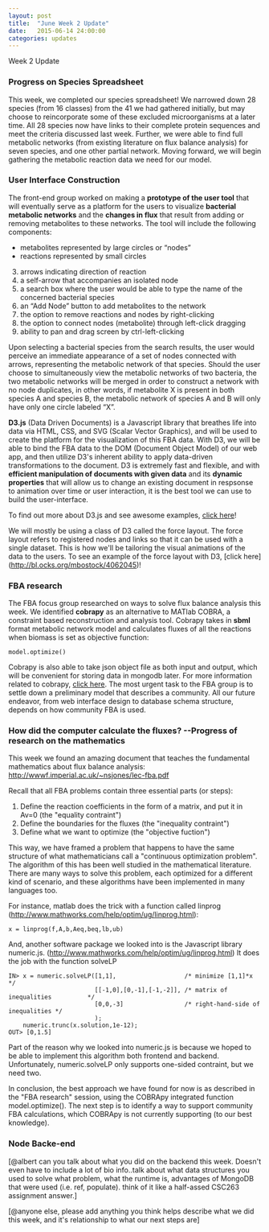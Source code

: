 ```yaml
---
layout: post
title:  "June Week 2 Update"
date:   2015-06-14 24:00:00
categories: updates
---
```


Week 2 Update

### Progress on Species Spreadsheet
This week, we completed our species spreadsheet! We narrowed down 28 species
(from 16 classes) from the 41 we had gathered initially, but may choose to
reincorporate some of these excluded microorganisms at a later time. All 28
species now have links to their complete protein sequences and meet the criteria
discussed last week. Further, we were able to find full metabolic networks (from
existing literature on flux balance analysis) for seven species, and one other
partial network. Moving forward, we will begin gathering the metabolic reaction
data we need for our model.

### User Interface Construction
The front-end group worked on making a **prototype of the user tool** that will eventually serve as a platform for the users to visualize **bacterial metabolic networks** and the **changes in flux** that result from adding or removing metabolites to these networks.
The tool will include the following components:
* metabolites represented by large circles or “nodes”
* reactions represented by small circles
3. arrows indicating direction of reaction
4. a self-arrow that accompanies an isolated node
4. a search box where the user would be able to type the name of the concerned bacterial species
5. an “Add Node” button to add metabolites to the network
6. the option to remove reactions and nodes by right-clicking
7. the option to connect nodes (metabolite) through left-click dragging
8. ability to pan and drag screen by ctrl-left-clicking

Upon selecting a bacterial species from the search results, the user would perceive an immediate appearance of a set of nodes connected with arrows, representing the metabolic network of that species. Should the user choose to simultaneously view the metabolic networks of two bacteria, the two metabolic networks will be merged in order to construct a network with no node duplicates, in other words, if metabolite X is present in both species A and species B, the metabolic network of species A and B will only have only one circle labeled “X”. 

**D3.js** (Data Driven Documents) is a Javascript library that breathes life into data via HTML, CSS, and SVG (Scalar Vector Graphics), and will be used to create the platform for the visualization of this FBA data. With D3, we will be able to bind the FBA data to the DOM (Document Object Model) of our web app, and then utilize D3's inherent ability to apply data-driven transformations to the document. D3 is extremely fast and flexible, and with **efficient manipulation of documents with given data** and its **dynamic properties** that will allow us to change an existing document in respsonse to animation over time or user interaction, it is the best tool we can use to build the user-interface. 

To find out more about D3.js and see awesome examples, [click here](http://d3js.org/)!

We will mostly be using a class of D3 called the force layout. The force layout refers to registered nodes and links so that it can be used with a single dataset. This is how we'll be tailoring the visual animations of the data to the users.
To see an example of the force layout with D3, [click here] (http://bl.ocks.org/mbostock/4062045)!


### FBA research
The FBA focus group researched on ways to solve flux balance analysis this week.
We identified **cobrapy** as an alternative to MATlab COBRA, a constraint based
reconstruction and analysis tool. Cobrapy takes in **sbml** format metabolic
network model and calculates fluxes of all the reactions when biomass is set as
objective function:

```
model.optimize()
```
Cobrapy is also able to take json object file as both input and output, which
will be convenient for storing data in mongodb later. For more information
related to cobrapy, [click here](cobrapy.readthedocs.org/).  The most urgent
task to the FBA group is to settle down a preliminary model that describes a
community. All our future endeavor, from web interface design to database schema
structure, depends on how community FBA is used. 

### How did the computer calculate the fluxes? --Progress of research on the mathematics
This week we found an amazing document that teaches the fundamental mathematics about flux balance analysis:
http://wwwf.imperial.ac.uk/~nsjones/lec-fba.pdf

Recall that all FBA problems contain three essential parts (or steps):
1. Define the reaction coefficients in the form of a matrix, and put it in Av=0 (the "equality contraint")
2. Define the boundaries for the fluxes (the "inequality contraint")
3. Define what we want to optimize (the "objective fuction")

This way, we have framed a problem that happens to have the same structure of what mathematicians call a "continuous optimization problem". The algorithm of this has been well studied in the mathematical literature. There are many ways to solve this problem, each optimized for a different kind of scenario, and these algorithms have been implemented in many languages too.

For instance, matlab does the trick with a function called linprog (http://www.mathworks.com/help/optim/ug/linprog.html):
```
x = linprog(f,A,b,Aeq,beq,lb,ub)
```

And, another software package we looked into is the Javascript library numeric.js. (http://www.mathworks.com/help/optim/ug/linprog.html) It does the job with the function solveLP
```
IN> x = numeric.solveLP([1,1],                   /* minimize [1,1]*x                */
                        [[-1,0],[0,-1],[-1,-2]], /* matrix of inequalities          */
                        [0,0,-3]                 /* right-hand-side of inequalities */
                        );       
    numeric.trunc(x.solution,1e-12);
OUT> [0,1.5]
```
Part of the reason why we looked into numeric.js is because we hoped to be able to implement this algorithm both frontend and backend. Unfortunately, numeric.solveLP only supports one-sided contraint, but we need two.

In conclusion, the best approach we have found for now is as described in the "FBA research" session, using the COBRApy integrated function model.optimize(). The next step is to identify a way to support community FBA calculations, which COBRApy is not currently supporting (to our best knowledge).

### Node Backe-end
[@albert can you talk about what you did on the backend this week.
Doesn't even have to include a lot of bio info..talk about what data
structures you used to solve what problem, what the runtime is,
advantages of MongoDB that were used (i.e. ref, populate). think of 
it like a half-assed CSC263 assignment answer.]

[@anyone else, please add anything you think helps describe what
we did this week, and it's relationship to what our next steps are]

